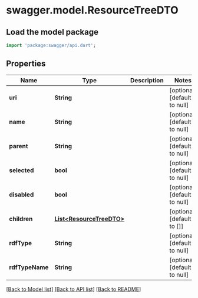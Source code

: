 # swagger.model.ResourceTreeDTO

## Load the model package
```dart
import 'package:swagger/api.dart';
```

## Properties
Name | Type | Description | Notes
------------ | ------------- | ------------- | -------------
**uri** | **String** |  | [optional] [default to null]
**name** | **String** |  | [optional] [default to null]
**parent** | **String** |  | [optional] [default to null]
**selected** | **bool** |  | [optional] [default to null]
**disabled** | **bool** |  | [optional] [default to null]
**children** | [**List&lt;ResourceTreeDTO&gt;**](ResourceTreeDTO.md) |  | [optional] [default to []]
**rdfType** | **String** |  | [optional] [default to null]
**rdfTypeName** | **String** |  | [optional] [default to null]

[[Back to Model list]](../README.md#documentation-for-models) [[Back to API list]](../README.md#documentation-for-api-endpoints) [[Back to README]](../README.md)


